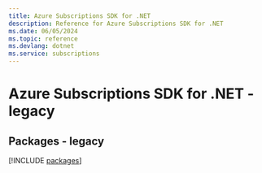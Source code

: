```yaml
---
title: Azure Subscriptions SDK for .NET
description: Reference for Azure Subscriptions SDK for .NET
ms.date: 06/05/2024
ms.topic: reference
ms.devlang: dotnet
ms.service: subscriptions
---
```

# Azure Subscriptions SDK for .NET - legacy
## Packages - legacy
[!INCLUDE [packages](subscriptions-index.md)]